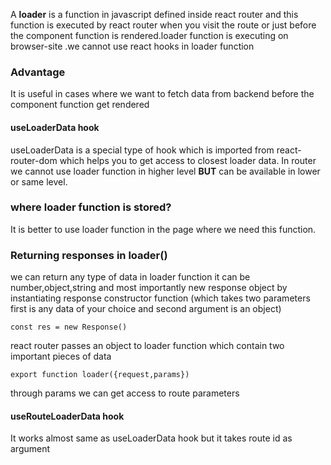 A <B>loader</B> is a function in javascript defined inside react router and this function is executed by react router when you visit the route or just before the component function is rendered.loader function is executing on browser-site .we cannot use react hooks in loader function
### Advantage
It is useful in cases where we want to fetch data from backend before the component function get rendered
#### useLoaderData hook
useLoaderData  is a special type of hook which is imported from react-router-dom which helps you to get access to closest loader data.
In router we cannot use loader function in higher level <B>BUT</B> can be available in lower or same level.
### where loader function is stored?
It is better to use loader function in the page where we need this function.
### Returning responses in loader()
we can return any type of data in loader function it can be number,object,string and most importantly new response object by instantiating response constructor function (which takes two parameters first is any data of your choice and second argument is an object)
```
const res = new Response()
```
react router passes  an object to loader function which contain two important pieces of data 
```
export function loader({request,params})
```
through params we can get access to route parameters
#### useRouteLoaderData hook
It works almost same as useLoaderData hook but it takes route id as argument


